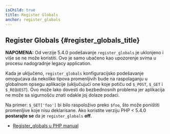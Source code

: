 ```yaml
---
isChild: true
title: Register Globals
anchor: register_globals
---
```


## Register Globals {#register_globals_title}

**NAPOMENA:** Od verzije 5.4.0 podešavanje `register_globals` je uklonjeno i više se ne može koristiti. Ovo je samo
ubačeno kao upozorenje svima u procesu nadogradnje legacy application.

Kada je uključeno, `register_globals` konfiguracijsko podešavanje omogućava da nekoliko tipova promenljivih bude na
raspolaganju u globalnom opsegu aplikacije (uključujući one koje potiču od `$_POST`, `$_GET` i `$_REQUEST`). Ovo može
lako dovesti do bezbednosnih problema jer aplikacija ne može sa sigurnošću znati odakle joj dolaze podaci.

Na primer: `$_GET['foo']` bi bilo raspoloživo preko `$foo`, što može poništiti promenljive koje nisu deklarisane.
Ako koristite verziju PHP < 5.4.0 __postarajte se__ da je `register_globals` __off__.

* [Register_globals u PHP manual](http://www.php.net/manual/en/security.globals.php)
